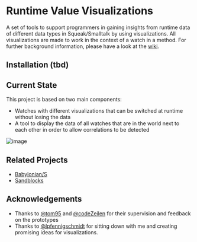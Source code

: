# Runtime Value Visualizations

A set of tools to support programmers in gaining insights from runtime data of different data types in Squeak/Smalltalk by using visualizations. All visualizations are made to work in the context of a watch in a method. For further background information, please have a look at the [wiki](https://github.com/hpi-swa-teaching/live21-value-visualization/wiki).

## Installation (tbd)

## Current State

This project is based on two main components:

- Watches with different visualizations that can be switched at runtime without losing the data
- A tool to display the data of all watches that are in the world next to each other in order to allow correlations to be detected

![image](https://user-images.githubusercontent.com/40767277/126774094-008f9b43-0ef5-4170-9044-15f9d0574f83.png)

## Related Projects

- [Babylonian/S](https://github.com/hpi-swa-lab/babylonian-programming-smalltalk)
- [Sandblocks](https://github.com/tom95/sandblocks)

## Acknowledgements

- Thanks to [@tom95](https://github.com/tom95) and [@codeZeilen](https://github.com/codeZeilen) for their supervision and feedback on the prototypes
- Thanks to [@lpfennigschmidt](https://github.com/lpfennigschmidt) for sitting down with me and creating promising ideas for visualizations.
